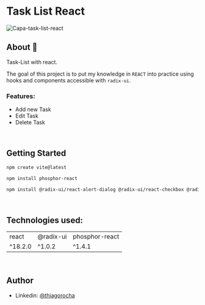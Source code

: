 <h1> Task List React </h1>

   ![Capa-task-list-react](https://user-images.githubusercontent.com/100046543/198361620-3cb57707-fc45-4edd-bfed-5e00750c678b.png)


## About 📖
<p>Task-List with react. </p>

The goal of this project is to put my knowledge in `REACT` into practice using hooks and components accessible with `radix-ui`.

### Features:
+ Add new Task
+ Edit Task
+ Delete Task

<br />

## Getting Started
```bash
npm create vite@latest
```
```bash
npm install phosphor-react
```
```bash
npm install @radix-ui/react-alert-dialog @radix-ui/react-checkbox @radix-ui/react-dialog @radix-ui/react-popover @radix-ui/react-toast
```

<br />

## Technologies used:
  <table>
    <tr>
      <td>react</td>
      <td>@radix-ui</td>
      <td>phosphor-react</td>
    </tr>
    <tr>
      <td>^18.2.0</td>
      <td>^1.0.2</td>
      <td>^1.4.1</td>
    <tr>
  </table>

<br />

## Author

+ Linkedin: [@thiagorocha](https://www.linkedin.com/in/thiago-rocha-787468223/)
